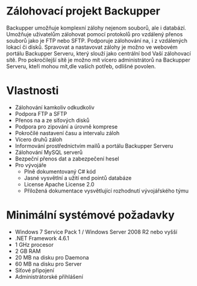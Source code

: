 # Zálohovací projekt Backupper
Backupper umožňuje komplexní zálohy nejenom souborů, ale i databází. Umožňuje uživatelům zálohovat pomocí protokolů pro vzdálený přenos souborů jako je FTP nebo SFTP. Podporuje zálohování na, i z vzdálených lokací či disků. Spravovat a nastavovat zálohy je možno ve webovém portálu Backupper Serveru, který slouží jako centrální bod Vaší zálohovací sítě. Pro pokročilejší sítě je možno mít vícero administrátorů na Backupper Serveru, kteří mohou mít,dle vašich potřeb, odlišné povolen.

# Vlastnosti
- Zálohování kamkoliv odkudkoliv
- Podpora FTP a SFTP
- Přenos na a ze síťových disků
- Podpora pro zipování a úrovně komprese
- Pokročilé nastavení času a intervalu záloh
- Vícero druhů záloh
- Informování prostřednictvím mailů a portálu Backupper Serveru
- Zálohování MySQL serverů
- Bezpeční přenos dat a zabezpečení hesel
- Pro vývojáře
  - Plně dokumentovaný C# kód
  - Jasné vysvětlní a užití end pointů databáze
  - License Apache License 2.0
  - Přiložená dokumentace vysvětlující rozhodnutí vývojářského týmu
  
# Minimální systémové požadavky
- Windows 7 Service Pack 1 / Windows Server 2008 R2 nebo vyšší
- .NET Framework 4.6.1
- 1 GHz procesor
- 2 GB RAM
- 20 MB na disku pro Daemona
- 60 MB na disku pro Server
- Síťové připojení
- Administrátorské přihlášení

  
